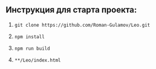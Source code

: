 ## Инструкция для старта проекта:

1. `git clone https://github.com/Roman-Gulamov/Leo.git`

2. `npm install`

4. `npm run build`

5. `**/Leo/index.html`
